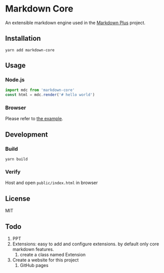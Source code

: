 # Markdown Core

An extensible markdown engine used in the [Markdown Plus](https://github.com/tylingsoft/markdown-plus) project.


## Installation

```
yarn add markdown-core
```


## Usage

### Node.js

```javascript
import mdc from 'markdown-core'
const html = mdc.render('# hello world')
```

### Browser

Please refer to [the example](./public).


## Development

### Build

```
yarn build
```

### Verify

Host and open `public/index.html` in browser


## License

MIT


## Todo

1. PPT
1. Extensions: easy to add and configure extensions. by default only core markdown features.
    1. create a class named Extension
1. Create a website for this project
    1. GitHub pages
